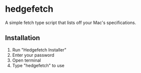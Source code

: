 # hedgefetch
A simple fetch type script that lists off your Mac's specifications.

## Installation
  1. Run "Hedgefetch Installer"
  2. Enter your password
  3. Open terminal
  4. Type "hedgefetch" to use
  

